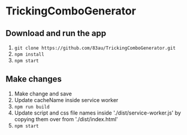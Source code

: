 # TrickingComboGenerator
## Download and run the app
1. `git clone https://github.com/83au/TrickingComboGenerator.git`
2. `npm install`
3. `npm start`

## Make changes
1. Make change and save 
2. Update cacheName inside service worker
3. `npm run build`
4. Update script and css file names inside './dist/service-worker.js' by copying them over from './dist/index.html'
5. `npm start` 

<!-- <p>Creates random combinations of tricks from the sport called Tricking. 
Tricking consists of combinations of "tricks" inspired by martial arts, gymnastics, and break dancing. </p>

<p>Users can choose from 2 modes: Build Combo or Random Combo. Build combo allows the user to build the combo one trick at a time, choosing the level of difficulty they want the trick to be. They can then move on to the next trick, or choose to redo the trick they are on, which randomly chooses another trick from the level of their choice. Random mode allows the user to choose a max difficulty and the number of tricks they want in the combo. Then the whole combo is generated at once.</p>

<p>Each trick is made up of 3 parts: A transition from the previous trick, the trick itself, and a landing position. There are multiple ways to transition, and there are multiple ways to land. The way a trick is landed determines which transitions it can utilize, and the chosen transition determines what tricks can be performed next.</p>

<p>The app's algorithm chooses a trick at random from the list of possible tricks, then it randomly chooses a landing from that trick's list of landings. The next trick is randomly chosen from a list of tricks that have a setup that matches the previous trick's chosen landing.</p>

<p>This app strives to include all the nuanced technicalities, while providing an efficient tool and/or game made for trickers and the sport they love.</p> -->



